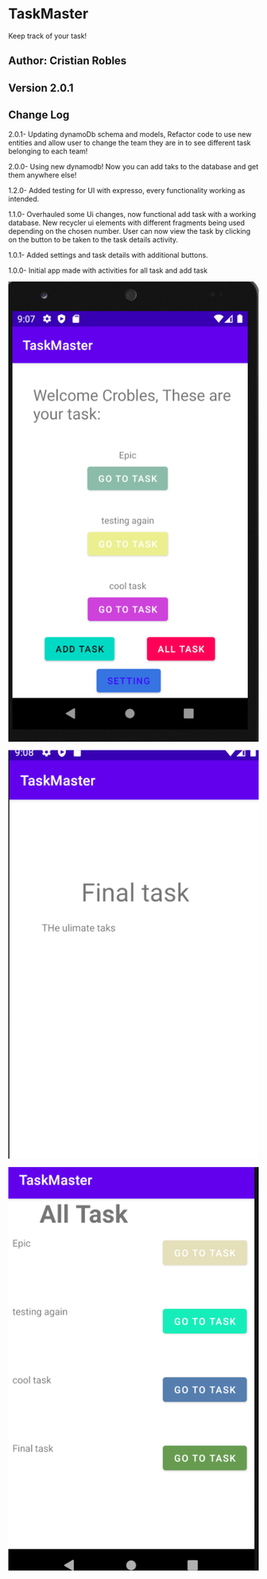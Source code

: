 # TaskMaster
Keep track of your task!



## Author: Cristian Robles

## Version 2.0.1

## Change Log
2.0.1- Updating dynamoDb schema and models, Refactor code to use new entities and allow user to change the team they are in to see different task belonging to each team!

2.0.0- Using new dynamodb! Now you can add taks to the database and get them anywhere else!

1.2.0- Added testing for UI with expresso, every functionality working as intended.

1.1.0- Overhauled some Ui changes, now functional add task with a working database. New recycler ui elements with different fragments being used depending on the chosen number. User can now view the task by clicking on the button to be taken to the task details activity.

1.0.1- Added settings and task details with additional buttons.

1.0.0- Initial app made with activities for all task and add task

![Home Page](./screenshots/screenshoot.PNG)

![Task Detail Page](./screenshots/taskdetail.PNG)

![All Task Page](./screenshots/allTask.PNG)